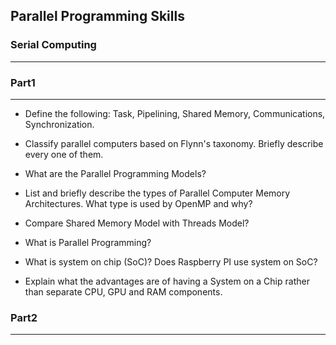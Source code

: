 ## **Parallel Programming Skills**
### Serial Computing
____


### **Part1**
___
+ Define the following: Task, Pipelining, Shared Memory, Communications, Synchronization.

+ Classify parallel computers based on Flynn's taxonomy. Briefly describe every one of them.

+ What are the Parallel Programming Models?

+ List and briefly describe the types of Parallel Computer Memory Architectures. What type is used by OpenMP and why?

+ Compare Shared Memory Model with Threads Model?

+ What is Parallel Programming?

+ What is system on chip (SoC)? Does Raspberry PI use system on SoC?

+ Explain what the advantages are of having a System on a Chip rather than separate CPU, GPU and RAM components.

### **Part2**
_____

